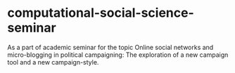 # computational-social-science-seminar
As a part of academic seminar for the topic Online social networks and micro-blogging in political campaigning:  The exploration of a new campaign tool and a new campaign-style. 
